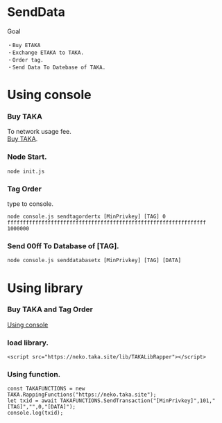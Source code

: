 SendData
====

Goal

	・Buy ETAKA
	・Exchange ETAKA to TAKA.
	・Order tag.
	・Send Data To Datebase of TAKA.


# Using console

### Buy TAKA
To network usage fee.<br>
[Buy TAKA](https://github.com/uzuracanfly/TAKA/blob/master/doc/example/BuyTAKA.md).

### Node Start.

	node init.js

### Tag Order
type to console.

	node console.js sendtagordertx [MinPrivkey] [TAG] 0 ffffffffffffffffffffffffffffffffffffffffffffffffffffffffffffffff 1000000

### Send 00ff To Database of [TAG].

	node console.js senddatabasetx [MinPrivkey] [TAG] [DATA]




# Using library

### Buy TAKA and Tag Order
[Using console](https://github.com/uzuracanfly/TAKA/blob/master/doc/example/SendData.md#using-console)

### load library.

	<script src="https://neko.taka.site/lib/TAKALibRapper"></script>

### Using function.

	const TAKAFUNCTIONS = new TAKA.RappingFunctions("https://neko.taka.site");
	let txid = await TAKAFUNCTIONS.SendTransaction("[MinPrivkey]",101,"[TAG]","",0,"[DATA]");
	console.log(txid);
